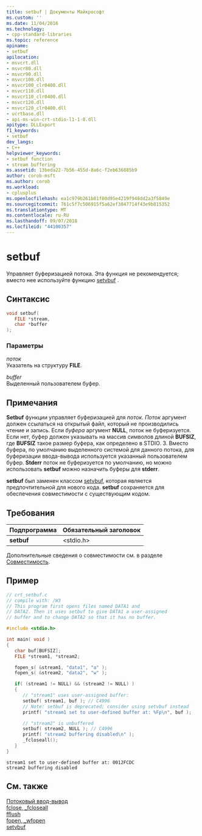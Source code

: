 ```yaml
---
title: setbuf | Документы Майкрософт
ms.custom: ''
ms.date: 11/04/2016
ms.technology:
- cpp-standard-libraries
ms.topic: reference
apiname:
- setbuf
apilocation:
- msvcrt.dll
- msvcr80.dll
- msvcr90.dll
- msvcr100.dll
- msvcr100_clr0400.dll
- msvcr110.dll
- msvcr110_clr0400.dll
- msvcr120.dll
- msvcr120_clr0400.dll
- ucrtbase.dll
- api-ms-win-crt-stdio-l1-1-0.dll
apitype: DLLExport
f1_keywords:
- setbuf
dev_langs:
- C++
helpviewer_keywords:
- setbuf function
- stream buffering
ms.assetid: 13beda22-7b56-455d-8a6c-f2eb636885b9
author: corob-msft
ms.author: corob
ms.workload:
- cplusplus
ms.openlocfilehash: ea1c979b261b81f80d95e4219f948dd2a3f5849e
ms.sourcegitcommit: 761c5f7c506915f5a62ef3847714f43e9b815352
ms.translationtype: MT
ms.contentlocale: ru-RU
ms.lasthandoff: 09/07/2018
ms.locfileid: "44100357"
---
```

# <a name="setbuf"></a>setbuf

Управляет буферизацией потока. Эта функция не рекомендуется; вместо нее используйте функцию [setvbuf](setvbuf.md) .

## <a name="syntax"></a>Синтаксис

```C
void setbuf(
   FILE *stream,
   char *buffer
);
```

### <a name="parameters"></a>Параметры

*поток*<br/>
Указатель на структуру **FILE**.

*buffer*<br/>
Выделенный пользователем буфер.

## <a name="remarks"></a>Примечания

**Setbuf** функции управляет буферизацией для *поток*. *Поток* аргумент должен ссылаться на открытый файл, который не производились чтение и запись. Если *буфера* аргумент **NULL**, поток не буферизуется. Если нет, буфер должен указывать на массив символов длиной **BUFSIZ**, где **BUFSIZ** такое размер буфера, как определено в STDIO. З. Вместо буфера, по умолчанию выделенного системой для данного потока, для буферизации ввода-вывода используется указанный пользователем буфер. **Stderr** поток не буферизуется по умолчанию, но можно использовать **setbuf** можно назначить буферы для **stderr**.

**setbuf** был заменен классом [setvbuf](setvbuf.md), которая является предпочтительной для нового кода. **setbuf** сохраняется для обеспечения совместимости с существующим кодом.

## <a name="requirements"></a>Требования

|Подпрограмма|Обязательный заголовок|
|-------------|---------------------|
|**setbuf**|\<stdio.h>|

Дополнительные сведения о совместимости см. в разделе [Совместимость](../../c-runtime-library/compatibility.md).

## <a name="example"></a>Пример

```C
// crt_setbuf.c
// compile with: /W3
// This program first opens files named DATA1 and
// DATA2. Then it uses setbuf to give DATA1 a user-assigned
// buffer and to change DATA2 so that it has no buffer.

#include <stdio.h>

int main( void )
{
   char buf[BUFSIZ];
   FILE *stream1, *stream2;

   fopen_s( &stream1, "data1", "a" );
   fopen_s( &stream2, "data2", "w" );

   if( (stream1 != NULL) && (stream2 != NULL) )
   {
      // "stream1" uses user-assigned buffer:
      setbuf( stream1, buf ); // C4996
      // Note: setbuf is deprecated; consider using setvbuf instead
      printf( "stream1 set to user-defined buffer at: %Fp\n", buf );

      // "stream2" is unbuffered
      setbuf( stream2, NULL ); // C4996
      printf( "stream2 buffering disabled\n" );
      _fcloseall();
   }
}
```

```Output
stream1 set to user-defined buffer at: 0012FCDC
stream2 buffering disabled
```

## <a name="see-also"></a>См. также

[Потоковый ввод-вывод](../../c-runtime-library/stream-i-o.md)<br/>
[fclose, _fcloseall](fclose-fcloseall.md)<br/>
[fflush](fflush.md)<br/>
[fopen, _wfopen](fopen-wfopen.md)<br/>
[setvbuf](setvbuf.md)<br/>
